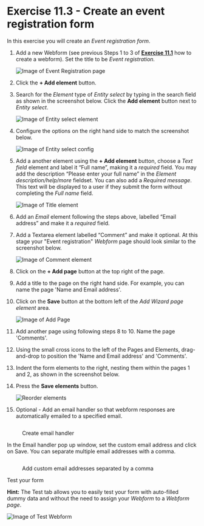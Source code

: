 # Exercise 11.3 - Create an event registration form

In this exercise you will create an _Event registration form_.

1.  Add a new Webform (see previous Steps 1 to 3 of [**Exercise 11.1**](https://salsa-digital.gitbook.io/govcms-content-administration/unit-11-capturing-data-with-forms/exercise-11-1-create-a-basic-webform) how to create a webform). Set the title to be _Event registration._

    ![Image of Event Registration page](../.gitbook/assets/Ex-11-3-Registration-Form-1.png)
2. Click the **+ Add element** button.
3.  Search for the _Element_ type of _Entity select_ by typing in the search field as shown in the screenshot below. Click the **Add element** button next to _Entity select_.

    ![Image of Entity select element](../.gitbook/assets/Ex-11-3-Registration-Form-2.png)
4.  Configure the options on the right hand side to match the screenshot below.

    ![Image of Entity select config](../.gitbook/assets/Ex-11-3-Registration-Form-3.png)
5.  Add a another element using the **+ Add element** button, choose a _Text field_ element and label it “Full name”, making it a _required_ field. You may add the description “Please enter your full name” in the _Element description/help/more_ fieldset. You can also add a _Required message_. This text will be displayed to a user if they submit the form without completing the _Full name_ field.

    ![Image of Title element](../.gitbook/assets/Ex-11-3-Registration-Form-4.png)
6. Add an _Email_ element following the steps above, labelled “Email address” and make it a _required_ field.
7.  Add a Textarea element labelled “Comment” and make it optional. At this stage your "Event registration" _Webform_ page should look similar to the screenshot below.

    ![Image of Comment element](../.gitbook/assets/Ex-11-3-Registration-Form-5.png)
8. Click on the **+ Add page** button at the top right of the page.
9. Add a title to the page on the right hand side. For example, you can name the page 'Name and Email address'.
10. Click on the **Save** button at the bottom left of the _Add Wizard page element_ area.

    ![Image of Add Page](../.gitbook/assets/Ex-11-3-Registration-Form-6.png)
11. Add another page using following steps 8 to 10. Name the page 'Comments'.
12. Using the small cross icons to the left of the Pages and Elements, drag-and-drop to position the 'Name and Email address' and 'Comments'.
13. Indent the form elements to the right, nesting them within the pages 1 and 2, as shown in the screenshot below.
14. Press the **Save elements** button.

    ![Reorder elements](../.gitbook/assets/Ex-11-3-Registration-Form-8.png)
15. Optional - Add an email handler so that webform responses are automatically emailed to a specified email.

<figure><img src="../.gitbook/assets/image (2) (1) (1) (1) (1) (1) (1) (1) (1).png" alt=""><figcaption><p>Create email handler</p></figcaption></figure>

In the Email handler pop up window, set the custom email address and click on Save. You can separate multiple email addresses with a comma.

<figure><img src="../.gitbook/assets/image (1) (1) (1) (1) (1) (1) (1) (1) (1) (1) (1) (1) (1) (1).png" alt=""><figcaption><p>Add custom email addresses separated by a comma</p></figcaption></figure>

Test your form

**Hint:** The Test tab allows you to easily test your form with auto-filled dummy data and without the need to assign your _Webform_ to a _Webform page_.

![Image of Test Webform](../.gitbook/assets/Ex-11-3-Registration-Form-9.png)
